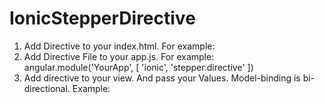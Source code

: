 # IonicStepperDirective

1. Add Directive to your index.html. For example:
	<script src="directive/stepper.js"></script>
2. Add Directive File to your app.js. For example:
	angular.module('YourApp', [ 'ionic', 'stepper.directive' ])
3. Add directive to your view. And pass your Values. Model-binding is bi-directional. Example:
	<stepper model="$scope.model" placeholder="$scope.placeholder"></stepper>
